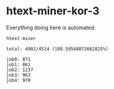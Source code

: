 # htext-miner-kor-3

Everything doing here is automated.

```
htext-miner

total: 4902/4514 (108.59548072662825%)

job0: 871
job1: 861
job2: 1237
job3: 963
job4: 970
```